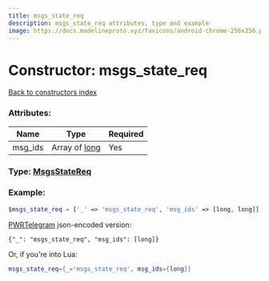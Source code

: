 ```yaml
---
title: msgs_state_req
description: msgs_state_req attributes, type and example
image: https://docs.madelineproto.xyz/favicons/android-chrome-256x256.png
---
```

# Constructor: msgs\_state\_req  
[Back to constructors index](index.md)



### Attributes:

| Name     |    Type       | Required |
|----------|---------------|----------|
|msg\_ids|Array of [long](../types/long.md) | Yes|



### Type: [MsgsStateReq](../types/MsgsStateReq.md)


### Example:

```php
$msgs_state_req = ['_' => 'msgs_state_req', 'msg_ids' => [long, long]];
```  

[PWRTelegram](https://pwrtelegram.xyz) json-encoded version:

```
{"_": "msgs_state_req", "msg_ids": [long]}
```


Or, if you're into Lua:

```lua
msgs_state_req={_='msgs_state_req', msg_ids={long}}

```


